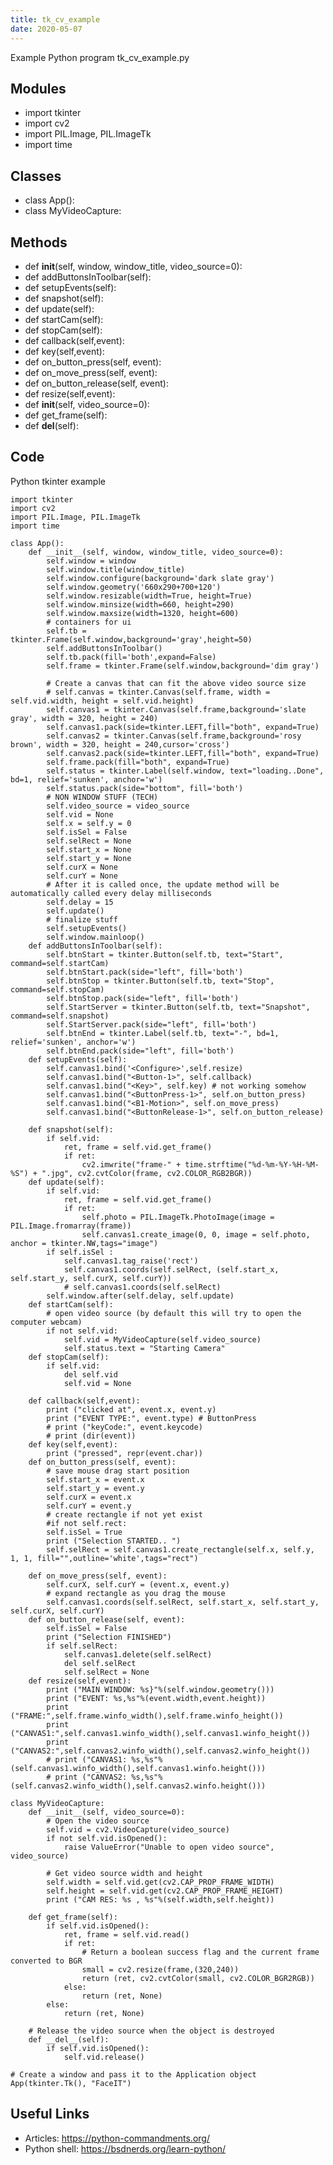 ```yaml
---
title: tk_cv_example
date: 2020-05-07
---
```

Example Python program tk_cv_example.py

## Modules

* import tkinter
* import cv2
* import PIL.Image, PIL.ImageTk
* import time

## Classes

* class App():
* class MyVideoCapture:

## Methods

* def __init__(self, window, window_title, video_source=0):
* def addButtonsInToolbar(self):
* def setupEvents(self):
* def snapshot(self):
* def update(self):
* def startCam(self):
* def stopCam(self):
* def callback(self,event):
* def key(self,event):
* def on_button_press(self, event):
* def on_move_press(self, event):
* def on_button_release(self, event):
* def resize(self,event):
* def __init__(self, video_source=0):
* def get_frame(self):
* def __del__(self):

## Code

Python tkinter example

    import tkinter
    import cv2
    import PIL.Image, PIL.ImageTk
    import time
    
    class App():
        def __init__(self, window, window_title, video_source=0):
            self.window = window
            self.window.title(window_title)
            self.window.configure(background='dark slate gray')
            self.window.geometry('660x290+700+120')
            self.window.resizable(width=True, height=True)
            self.window.minsize(width=660, height=290)
            self.window.maxsize(width=1320, height=600)
            # containers for ui
            self.tb = tkinter.Frame(self.window,background='gray',height=50)
            self.addButtonsInToolbar()
            self.tb.pack(fill='both',expand=False)
            self.frame = tkinter.Frame(self.window,background='dim gray')
    
            # Create a canvas that can fit the above video source size
            # self.canvas = tkinter.Canvas(self.frame, width = self.vid.width, height = self.vid.height)
            self.canvas1 = tkinter.Canvas(self.frame,background='slate gray', width = 320, height = 240)
            self.canvas1.pack(side=tkinter.LEFT,fill="both", expand=True)
            self.canvas2 = tkinter.Canvas(self.frame,background='rosy brown', width = 320, height = 240,cursor='cross')
            self.canvas2.pack(side=tkinter.LEFT,fill="both", expand=True)
            self.frame.pack(fill="both", expand=True)
            self.status = tkinter.Label(self.window, text="loading..Done", bd=1, relief='sunken', anchor='w')
            self.status.pack(side="bottom", fill='both')
            # NON WINDOW STUFF (TECH)
            self.video_source = video_source
            self.vid = None
            self.x = self.y = 0
            self.isSel = False
            self.selRect = None
            self.start_x = None
            self.start_y = None
            self.curX = None
            self.curY = None
            # After it is called once, the update method will be automatically called every delay milliseconds
            self.delay = 15
            self.update()
            # finalize stuff
            self.setupEvents()
            self.window.mainloop()
        def addButtonsInToolbar(self):
            self.btnStart = tkinter.Button(self.tb, text="Start",  command=self.startCam)
            self.btnStart.pack(side="left", fill='both')
            self.btnStop = tkinter.Button(self.tb, text="Stop",  command=self.stopCam)
            self.btnStop.pack(side="left", fill='both')
            self.StartServer = tkinter.Button(self.tb, text="Snapshot",  command=self.snapshot)
            self.StartServer.pack(side="left", fill='both')
            self.btnEnd = tkinter.Label(self.tb, text="-", bd=1, relief='sunken', anchor='w')
            self.btnEnd.pack(side="left", fill='both')
        def setupEvents(self):
            self.canvas1.bind('<Configure>',self.resize)
            self.canvas1.bind("<Button-1>", self.callback)
            self.canvas1.bind("<Key>", self.key) # not working somehow
            self.canvas1.bind("<ButtonPress-1>", self.on_button_press)
            self.canvas1.bind("<B1-Motion>", self.on_move_press)
            self.canvas1.bind("<ButtonRelease-1>", self.on_button_release)
    
        def snapshot(self):
            if self.vid:
                ret, frame = self.vid.get_frame()
                if ret:
                    cv2.imwrite("frame-" + time.strftime("%d-%m-%Y-%H-%M-%S") + ".jpg", cv2.cvtColor(frame, cv2.COLOR_RGB2BGR))
        def update(self):
            if self.vid:
                ret, frame = self.vid.get_frame()
                if ret:
                    self.photo = PIL.ImageTk.PhotoImage(image = PIL.Image.fromarray(frame))
                    self.canvas1.create_image(0, 0, image = self.photo, anchor = tkinter.NW,tags="image")
            if self.isSel :
                self.canvas1.tag_raise('rect')
                self.canvas1.coords(self.selRect, (self.start_x, self.start_y, self.curX, self.curY))    
                # self.canvas1.coords(self.selRect)    
            self.window.after(self.delay, self.update)
        def startCam(self):
            # open video source (by default this will try to open the computer webcam)
            if not self.vid:
                self.vid = MyVideoCapture(self.video_source)
                self.status.text = "Starting Camera"
        def stopCam(self):
            if self.vid:
                del self.vid
                self.vid = None
                
        def callback(self,event):
            print ("clicked at", event.x, event.y)
            print ("EVENT TYPE:", event.type) # ButtonPress
            # print ("keyCode:", event.keycode)
            # print (dir(event))
        def key(self,event):
            print ("pressed", repr(event.char))
        def on_button_press(self, event):
            # save mouse drag start position
            self.start_x = event.x
            self.start_y = event.y
            self.curX = event.x
            self.curY = event.y
            # create rectangle if not yet exist
            #if not self.rect:
            self.isSel = True
            print ("Selection STARTED.. ")
            self.selRect = self.canvas1.create_rectangle(self.x, self.y, 1, 1, fill="",outline='white',tags="rect")
            
        def on_move_press(self, event):
            self.curX, self.curY = (event.x, event.y)
            # expand rectangle as you drag the mouse
            self.canvas1.coords(self.selRect, self.start_x, self.start_y, self.curX, self.curY)
        def on_button_release(self, event):
            self.isSel = False
            print ("Selection FINISHED")
            if self.selRect:
                self.canvas1.delete(self.selRect)
                del self.selRect
                self.selRect = None
        def resize(self,event):
            print ("MAIN WINDOW: %s}"%(self.window.geometry()))
            print ("EVENT: %s,%s"%(event.width,event.height))
            print ("FRAME:",self.frame.winfo_width(),self.frame.winfo_height())
            print ("CANVAS1:",self.canvas1.winfo_width(),self.canvas1.winfo_height())
            print ("CANVAS2:",self.canvas2.winfo_width(),self.canvas2.winfo_height())
            # print ("CANVAS1: %s,%s"%(self.canvas1.winfo_width(),self.canvas1.winfo.height()))
            # print ("CANVAS2: %s,%s"%(self.canvas2.winfo_width(),self.canvas2.winfo.height()))
    
    class MyVideoCapture:
        def __init__(self, video_source=0):
            # Open the video source
            self.vid = cv2.VideoCapture(video_source)
            if not self.vid.isOpened():
                raise ValueError("Unable to open video source", video_source)
    
            # Get video source width and height
            self.width = self.vid.get(cv2.CAP_PROP_FRAME_WIDTH)
            self.height = self.vid.get(cv2.CAP_PROP_FRAME_HEIGHT)
            print ("CAM RES: %s , %s"%(self.width,self.height))
    
        def get_frame(self):
            if self.vid.isOpened():
                ret, frame = self.vid.read()
                if ret:
                    # Return a boolean success flag and the current frame converted to BGR
                    small = cv2.resize(frame,(320,240))
                    return (ret, cv2.cvtColor(small, cv2.COLOR_BGR2RGB))
                else:
                    return (ret, None)
            else:
                return (ret, None)
    
        # Release the video source when the object is destroyed
        def __del__(self):
            if self.vid.isOpened():
                self.vid.release()
    
    # Create a window and pass it to the Application object
    App(tkinter.Tk(), "FaceIT")

## Useful Links

- Articles: https://python-commandments.org/
- Python shell: https://bsdnerds.org/learn-python/
